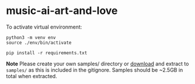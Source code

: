 # music-ai-art-and-love

To activate virtual environment:
```
python3 -m venv env
source ./env/bin/activate

pip install -r requirements.txt
```

**Note**
Please create your own samples/ directory or [download](https://www.dropbox.com/scl/fi/ikvhpdb8h9xtu8r2g5k00/samples.zip?rlkey=kbml6snmg68g9biq4xmoqjxuk&st=6y7uank2&dl=0) and extract to `samples/` as this is included in the gitignore. Samples should be ~2.5GB in total when extracted.
